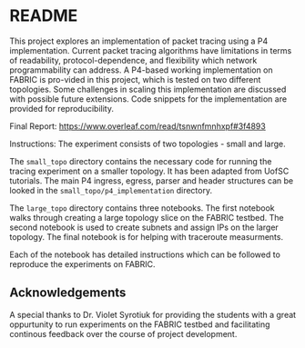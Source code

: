 # README

This project explores an implementation of packet tracing using a P4 implementation. Current packet tracing
algorithms have limitations in terms of readability, protocol-dependence, and flexibility which network programmability can
address. A P4-based working implementation on FABRIC is pro-vided in this project, which is tested on two different topologies.
Some challenges in scaling this implementation are discussed with possible future extensions. Code snippets for the implementation
are provided for reproducibility.

Final Report: https://www.overleaf.com/read/tsnwnfmnhxpf#3f4893

Instructions:
The experiment consists of two topologies - small and large.

The `small_topo` directory contains the necessary code for running the tracing experiment on a smaller topology. It has been adapted from UofSC tutorials. The main P4 ingress, egress, parser and header structures can be looked in the `small_topo/p4_implementation` directory.

The `large_topo` directory contains three notebooks. The first notebook walks through creating a large topology slice on the FABRIC testbed. The second notebook is used to create subnets and assign IPs on the larger topology. The final notebook is for helping with traceroute measurments.

Each of the notebook has detailed instructions which can be followed to reproduce the experiments on FABRIC.

## Acknowledgements
A special thanks to Dr. Violet Syrotiuk for providing the students with a great oppurtunity to run experiments on the FABRIC testbed and facilitating continous feedback over the course of project development.